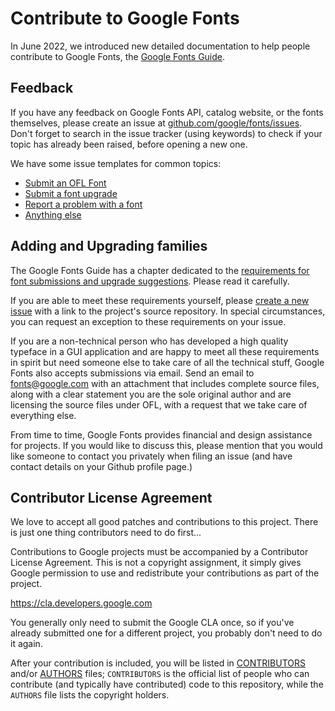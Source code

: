 # Contribute to Google Fonts

In June 2022, we introduced new detailed documentation to help people contribute to Google Fonts, the [Google Fonts Guide](https://googlefonts.github.io/gf-guide/).

## Feedback

If you have any feedback on Google Fonts API, catalog website, or the fonts themselves, please create an issue at [github.com/google/fonts/issues](http://github.com/google/fonts/issues).
Don't forget to search in the issue tracker (using keywords) to check if your topic has already been raised, before opening a new one.

We have some issue templates for common topics:

- [Submit an OFL Font](https://github.com/google/fonts/issues/new?assignees=&labels=II+New+Font%2C+>+Submission&template=1_add-font.md&title=Add+%5BFont+Name%5D)
- [Submit a font upgrade](https://github.com/google/fonts/issues/new?assignees=&labels=II+Font+Upgrade&template=2_update-font.md&title=Update+%5BFont+Name%5D)
- [Report a problem with a font](https://github.com/google/fonts/issues/new?assignees=&labels=II+Font+Bug&template=3_font-bug.md&title=)
- [Anything else](https://github.com/google/fonts/issues/new?assignees=&labels=II+API+%2F+Website+%2F+Platform%2C+II+Tools+%2F+workflow+%2F+repo&template=4_anything-else.md&title=)

## Adding and Upgrading families

The Google Fonts Guide has a chapter dedicated to the [requirements for font submissions and upgrade suggestions](https://googlefonts.github.io/gf-guide/onboarding.html).
Please read it carefully.

If you are able to meet these requirements yourself, please [create a new issue](https://github.com/google/fonts/issues) with a link to the project's source repository.
In special circumstances, you can request an exception to these requirements on your issue.

If you are a non-technical person who has developed a high quality typeface in a GUI application and are happy to meet all these requirements in spirit but need someone else to take care of all the technical stuff, Google Fonts also accepts submissions via email.
Send an email to <fonts@google.com> with an attachment that includes complete source files, along with a clear statement you are the sole original author and are licensing the source files under OFL, with a request that we take care of everything else. 

From time to time, Google Fonts provides financial and design assistance for projects. 
If you would like to discuss this, please mention that you would like someone to contact you privately when filing an issue (and have contact details on your Github profile page.)

## Contributor License Agreement

We love to accept all good patches and contributions to this project. 
There is just one thing contributors need to do first...

Contributions to Google projects must be accompanied by a Contributor License Agreement. 
This is not a copyright assignment, it simply gives Google permission to use and redistribute your contributions as part of the project.

<https://cla.developers.google.com>

You generally only need to submit the Google CLA once, so if you've already submitted one for a different project, you probably don't need to do it again.

After your contribution is included, you will be listed in [CONTRIBUTORS](CONTRIBUTORS) and/or [AUTHORS](AUTHORS) files; 
`CONTRIBUTORS` is the official list of people who can contribute (and typically have contributed) code to this repository, while the `AUTHORS` file lists the copyright holders.

